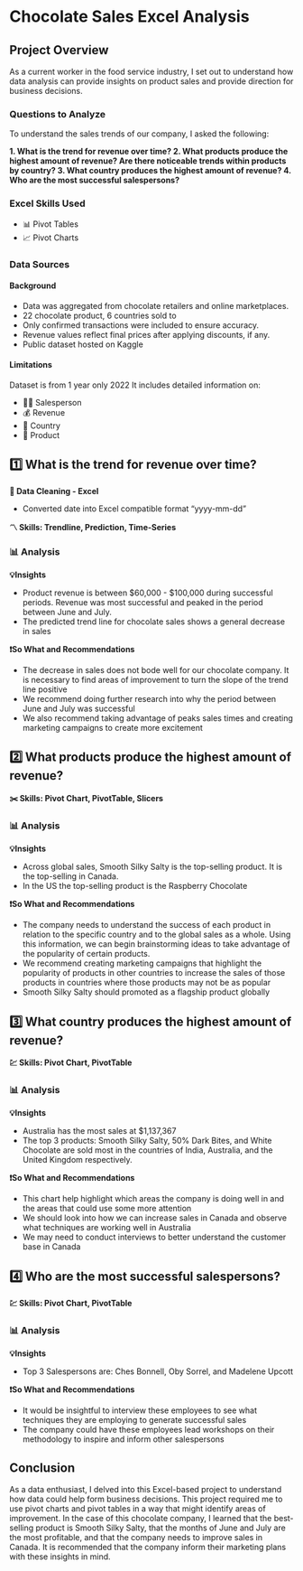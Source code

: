 # Chocolate Sales Excel Analysis

## Project Overview

As a current worker in the food service industry, I set out to understand how data analysis can provide insights on product sales and provide direction for business decisions. 

### Questions to Analyze

To understand the sales trends of our company, I asked the following:

**1. What is the trend for revenue over time?
2. What products produce the highest amount of revenue? Are there noticeable trends within products by country?
3. What country produces the highest amount of revenue? 
4. Who are the most successful salespersons?**

### Excel Skills Used 
- 📊 Pivot Tables
- 📈 Pivot Charts

### Data Sources 

#### Background

- Data was aggregated from chocolate retailers and online marketplaces.
- 22 chocolate product, 6 countries sold to
- Only confirmed transactions were included to ensure accuracy.
- Revenue values reflect final prices after applying discounts, if any.
- Public dataset hosted on Kaggle

#### Limitations
Dataset is from 1 year only 2022
It includes detailed information on:
- 👨‍💼 Salesperson
- 💰 Revenue
- 📍 Country
- 🍫 Product


## 1️⃣ What is the trend for revenue over time?

**🧹 Data Cleaning - Excel**
- Converted date into Excel compatible format “yyyy-mm-dd”

**〽️ Skills: Trendline, Prediction, Time-Series**

### 📊 Analysis
**💡Insights**
- Product revenue is between $60,000 - $100,000 during successful periods. Revenue was most successful and peaked in the period between June and July.
- The predicted trend line for chocolate sales shows a general decrease in sales
  
**❗So What and Recommendations**
- The decrease in sales does not bode well for our chocolate company. It is necessary to find areas of improvement to turn the slope of the trend line positive
- We recommend doing further research into why the period between June and July was successful
- We also recommend taking advantage of peaks sales times and creating marketing campaigns to create more excitement

## 2️⃣ What products produce the highest amount of revenue?

**✂️ Skills: Pivot Chart, PivotTable, Slicers**

### 📊 Analysis
**💡Insights**
- Across global sales, Smooth Silky Salty is the top-selling product. It is the top-selling in Canada.
- In the US the top-selling product is the Raspberry Chocolate

**❗So What and Recommendations**
- The company needs to understand the success of each product in relation to the specific country and to the global sales as a whole. Using this information, we can begin brainstorming ideas to take advantage of the popularity of certain products.
- We recommend creating marketing campaigns that highlight the popularity of products in other countries to increase the sales of those products in countries where those products may not be as popular
- Smooth Silky Salty should promoted as a flagship product globally 

## 3️⃣ What country produces the highest amount of revenue? 

**💹 Skills: Pivot Chart, PivotTable**

### 📊 Analysis
**💡Insights**
- Australia has the most sales at $1,137,367
- The top 3 products: Smooth Silky Salty, 50% Dark Bites, and White Chocolate are sold most in the countries of India, Australia, and the United Kingdom respectively.

**❗So What and Recommendations**
- This chart help highlight which areas the company is doing well in and the areas that could use some more attention
- We should look into how we can increase sales in Canada and observe what techniques are working well in Australia
- We may need to conduct interviews to better understand the customer base in Canada  

## 4️⃣ Who are the most successful salespersons? 

**💹 Skills: Pivot Chart, PivotTable**

### 📊 Analysis
**💡Insights**
- Top 3 Salespersons are: Ches Bonnell, Oby Sorrel, and Madelene Upcott

**❗So What and Recommendations**
- It would be insightful to interview these employees to see what techniques they are employing to generate successful sales
- The company could have these employees lead workshops on their methodology to inspire and inform other salespersons

## Conclusion
As a data enthusiast, I delved into this Excel-based project to understand how data could help form business decisions. This project required me to use pivot charts and pivot tables in a way that might identify areas of improvement. In the case of this chocolate company, I learned that the best-selling product is Smooth Silky Salty, that the months of June and July are the most profitable, and that the company needs to improve sales in Canada. It is recommended that the company inform their marketing plans with these insights in mind.  
